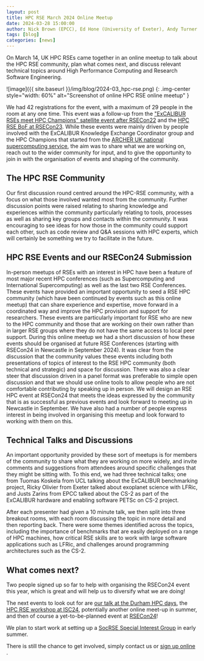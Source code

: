 ```yaml
---
layout: post
title: HPC RSE March 2024 Online Meetup
date: 2024-03-28 15:00:00
author: Nick Brown (EPCC), Ed Hone (University of Exeter), Andy Turner (EPCC), Marion Weinzierl (University of Cambridge)
tags: [blog]
categories: [news]
---
```


On March 14, UK HPC RSEs came together in an online meetup to talk about the HPC RSE community, plan what comes next, and discuss relevant technical topics around High Performance Computing and Research Software Engineering.

<!--more-->

![image]({{ site.baseurl }}/img/blog/2024-03_hpc-rse.png)
{: .img-center style="width: 60%" alt="Screenshot of online HPC RSE online meetup"  }
 
We had 42 registrations for the event, with a maximum of 29 people in the room at any one time. This event was a follow-up from the ["ExCALIBUR RSEs meet HPC Champions" satellite event after RSECon22](https://excalibur.ac.uk/hpc-and-rse-workshop/) and the [HPC RSE BoF at RSECon23](https://www.archer2.ac.uk/news/2023/11/30/hpc-bof-rsecon23.html). While these events were mainly driven by people involved with the ExCALIBUR Knowledge Exchange Coordinator group and the HPC Champions that started from the [ARCHER UK national supercomputing service](https://www.archer2.ac.uk/), the aim was to share what we are working on, reach out to the wider community for input, and to give the opportunity to join in with the organisation of events and shaping of the community. 

## The HPC RSE Community

Our first discussion round centred around the HPC-RSE community, with a focus on what those involved wanted most from the community. Further discussion points were raised relating to sharing knowledge and experiences within the community particularly relating to tools, processes as well as sharing key groups and contacts within the community. It was encouraging to see ideas for how those in the community could support each other, such as code review and Q&A sessions with HPC experts, which will certainly be something we try to facilitate in the future.

## HPC RSE Events and our RSECon24 Submission

In-person meetups of RSEs with an interest in HPC have been a feature of most major recent HPC conferences (such as Supercomputing and International Supercomputing) as well as the last two RSE Conferences. These events have provided an important opportunity to seed a RSE HPC community (which have been continued by events such as this online meetup) that can share experience and expertise, move forward in a coordinated way and improve the HPC provision and support for researchers. These events are particularly important for RSE who are new to the HPC community and those that are working on their own rather than in larger RSE groups where they do not have the same access to local peer support. During this online meetup we had a short discussion of how these events should be organised at future RSE Conferences (starting with RSECon24 in Newcastle in September 2024). It was clear from the discussion that the community values these events including both presentations of topics of interest to the RSE HPC community (both technical and strategic) and space for discussion. There was also a clear steer that discussion driven in a panel format was preferable to simple open discussion and that we should use online tools to allow people who are not comfortable contributing by speaking up in person. We will design an RSE HPC event at RSECon24 that meets the ideas expressed by the community that is as successful as previous events and look forward to meeting up in Newcastle in September. We have also had a number of people express interest in being involved in organising this meetup and look forward to working with them on this.

## Technical Talks and Discussions

An important opportunity provided by these sort of meetups is for members of the community to share what they are working on more widely, and invite comments and suggestions from attendees around specific challenges that they might be sitting with. To this end, we had three technical talks; one from Tuomas Koskela from UCL talking about the ExCALIBUR benchmarking project, Ricky Olivier from Exeter talked about exoplanet science with LFRic, and Justs Zarins from EPCC talked about the CS-2 as part of the ExCALIBUR hardware and enabling software PETSc on CS-2 project.

After each presenter had given a 10 minute talk, we then split into three breakout rooms, with each room discussing the topic in more detail and then reporting back. There were some themes identified across the topics, including the importance of benchmarks that are easily deployed on a range of HPC machines, how critical RSE skills are to work with large software applications such as LFRic, and challenges around programming architectures such as the CS-2.

## What comes next? 

Two people signed up so far to help with organising the RSECon24 event this year, which is great and will help us to diversify what we are doing!

The next events to look out for are [our talk at the Durham HPC days](https://scicomp.webspace.durham.ac.uk/events/code_performance_series/durham-hpc-days-2024/), the [HPC RSE workshop at ISC24](https://www.rse-hpc.org/), potentially another online meet-up in summer, and then of course a yet-to-be-planned event at [RSECon24](https://rsecon24.society-rse.org/)! 

We plan to start work at setting up a [SocRSE Special Interest Group](https://society-rse.org/information-for-setting-up-a-working-group-or-special-interest-group/) in early summer.

There is still the chance to get involved, simply contact us or [sign up online](https://bit.ly/hpc-rse-volunteer) .
